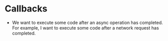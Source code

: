 # Callbacks

- We want to execute some code after an async operation has completed. For example, I want to execute some code after a network request has completed.

